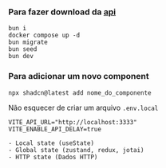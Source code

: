 ### Para fazer download da [api](https://github.com/rocketseat-education/pizzashop-api)

```
bun i
docker compose up -d
bun migrate
bun seed
bun dev
```

### Para adicionar um novo component

```
npx shadcn@latest add nome_do_componente
```

Não esquecer de criar um arquivo `.env.local`

```
VITE_API_URL="http://localhost:3333"
VITE_ENABLE_API_DELAY=true
```

```
- Local state (useState)
- Global state (zustand, redux, jotai)
- HTTP state (Dados HTTP)
```
